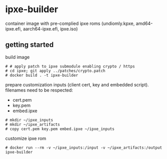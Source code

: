 # ipxe-builder

container image with pre-complied ipxe roms (undiomly.kpxe, amd64-ipxe.efi, aarch64-ipxe.efi, ipxe.iso) 

## getting started

build image

```
# # apply patch to ipxe submodule enabling crypto / https
# cd ipxe; git apply ../patches/crypto.patch
# docker build . -t ipxe-builder

```
prepare customization inputs (client cert, key and embedded script).
filenames need to be respected:
- cert.pem
- key.pem
- embed.ipxe

```
# mkdir ~/ipxe_inputs
# mkdir ~/ipxe_artifacts
# copy cert.pem key.pem embed.ipxe ~/ipxe_inputs 

```
customize ipxe rom

```
# docker run --rm -v ~/ipxe_inputs:/input -v ~/ipxe_artifacts:/output ipxe-builder 
```
